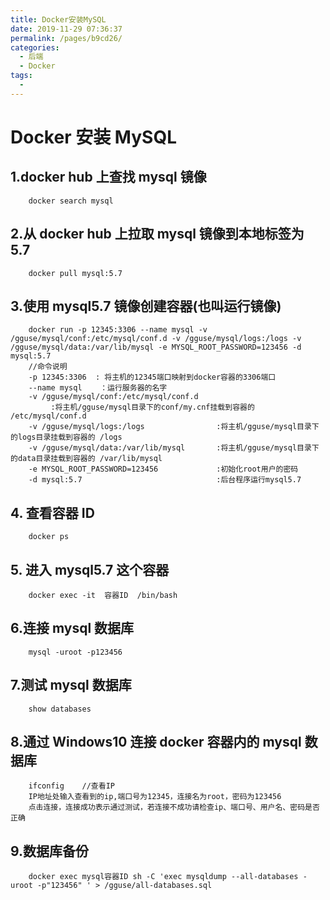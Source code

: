 ```yaml
---
title: Docker安装MySQL
date: 2019-11-29 07:36:37
permalink: /pages/b9cd26/
categories:
  - 后端
  - Docker
tags:
  -
---
```


# Docker 安装 MySQL

## 1.docker hub 上查找 mysql 镜像

```
    docker search mysql
```

## 2.从 docker hub 上拉取 mysql 镜像到本地标签为 5.7

```
    docker pull mysql:5.7
```

## 3.使用 mysql5.7 镜像创建容器(也叫运行镜像)

```
    docker run -p 12345:3306 --name mysql -v /gguse/mysql/conf:/etc/mysql/conf.d -v /gguse/mysql/logs:/logs -v /gguse/mysql/data:/var/lib/mysql -e MYSQL_ROOT_PASSWORD=123456 -d mysql:5.7
    //命令说明
    -p 12345:3306  : 将主机的12345端口映射到docker容器的3306端口
    --name mysql    ：运行服务器的名字
    -v /gguse/mysql/conf:/etc/mysql/conf.d
         :将主机/gguse/mysql目录下的conf/my.cnf挂载到容器的 /etc/mysql/conf.d
    -v /gguse/mysql/logs:/logs                :将主机/gguse/mysql目录下的logs目录挂载到容器的 /logs
    -v /gguse/mysql/data:/var/lib/mysql       :将主机/gguse/mysql目录下的data目录挂载到容器的 /var/lib/mysql
    -e MYSQL_ROOT_PASSWORD=123456             :初始化root用户的密码
    -d mysql:5.7                              :后台程序运行mysql5.7
```

## 4. 查看容器 ID

```
    docker ps
```

## 5. 进入 mysql5.7 这个容器

```
    docker exec -it  容器ID  /bin/bash
```

## 6.连接 mysql 数据库

```
    mysql -uroot -p123456
```

## 7.测试 mysql 数据库

```
    show databases
```

## 8.通过 Windows10 连接 docker 容器内的 mysql 数据库

```
    ifconfig    //查看IP
    IP地址处输入查看到的ip,端口号为12345，连接名为root，密码为123456
    点击连接，连接成功表示通过测试，若连接不成功请检查ip、端口号、用户名、密码是否正确
```

## 9.数据库备份

```
    docker exec mysql容器ID sh -C 'exec mysqldump --all-databases -uroot -p"123456" ' > /gguse/all-databases.sql
```
